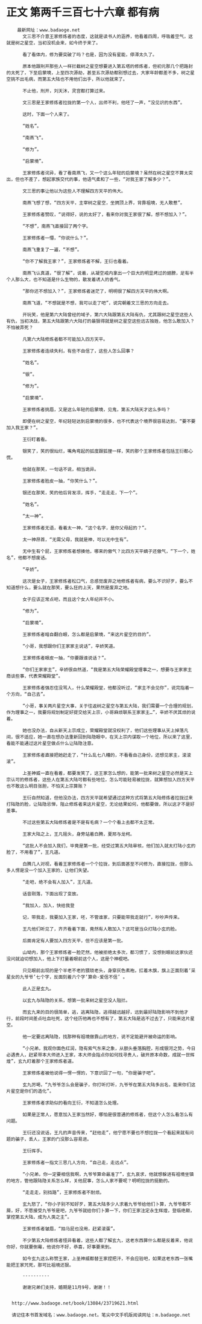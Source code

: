 # 正文 第两千三百七十六章 都有病
        最新网址：www.badaoge.net
          文三思不介意王家修炼者的态度，这就是读书人的涵养，他看着四周，呼吸着空气，这就是树之星空，当初没机会来，如今终于来了。
      
          看了看体内，修为要突破了吗？也是，因为没有星能，停滞太久了。
      
          原本他跟刑开那些人一样拦截树之星空想要进入第五塔的修炼者，但初元那几个把路封的太死了，下至启蒙境，上至四次源劫，甚至五次源劫都别想过去，大家年龄都差不多，树之星空挑不出毛病，而第五大陆也不用他们出手，所以他就来了。
      
          不止他，刑开，刘天沐，灵宫都打算过来。
      
          文三思是王家修炼者拉拢的第一个人，出师不利，他呸了一声，“没见识的东西”。
      
          这时，下面一个人来了。
      
          “姓名”。
      
          “南燕飞”。
      
          “修为”。
      
          “启蒙境”。
      
          王家修炼者诧异，看了看南燕飞，又一个这么年轻的启蒙境？虽然在树之星空不算太突出，但也不差了，想起家族交代的事，他语气柔和了一些，“对我王家了解多少？”。
      
          文三思的事让他以为这些人不理解四方天平的伟大。
      
          南燕飞想了想，“四方天平，主宰树之星空，坐拥顶上界，背靠祖境，无人敢惹”。
      
          王家修炼者赞叹，“说得好，说的太好了，看来你对我王家很了解，想不想加入？”。
      
          “不想”，南燕飞直接回了两个字。
      
          王家修炼者一懵，“你说什么？”。
      
          南燕飞重复了一遍，“不想”。
      
          “你不了解我王家？”，王家修炼者不解，王衍也看着。
      
          南燕飞认真道，“很了解”，说着，从凝空戒内拿出一个巨大的明显烤过的翅膀，足有半个人那么大，也不知道是什么生物的，散发着诱人的香气。
      
          “那你还不想加入？”，王家修炼者迷茫了，明明很了解四方天平的伟大啊。
      
          南燕飞道，“不想就是不想，我可以走了吧”，说完朝着文三思的方向走去。
      
          开玩笑，他是第六大陆曾经的域子，第六大陆跟第五大陆有仇，尤其跟树之星空这些人有仇，当初决战，第五大陆跟第六大陆打的最狠得就是树之星空这些远古独姓，他怎么敢加入？不怕被弄死？
      
          凡第六大陆修炼者都不可能加入四方天平。
      
          王家修炼者连续失利，有些不自信了，这些人怎么回事？
      
          “姓名”。
      
          “银”。
      
          “修为”。
      
          “启蒙境”。
      
          王家修炼者挑眉，又是这么年轻的启蒙境，见鬼，第五大陆天才这么多吗？
      
          即便在树之星空，年纪轻轻达到启蒙境的很多，也不代表这个境界很容易达到，“要不要加入我王家？”。
      
          王衍盯着看。
      
          银笑了，笑的很灿烂，嘴角弯起的弧度跟狐狸一样，笑的那个王家修炼者包括王衍都心慌。
      
          他就在那笑，一句话不说，相当诡异。
      
          王家修炼者脸皮一抽，“你笑什么？”。
      
          银还在那笑，笑的他后背发凉，挥手，“走走走，下一个”。
      
          “姓名”。
      
          “太一神”。
      
          王家修炼者无语，看着太一神，“这个名字，是你父母起的？”。
      
          太一神昂首，“无需父母，我就是神，可以无中生有”。
      
          无中生有个屁，王家修炼者想揍他，哪来的傲气？比四方天平嫡子还傲气，“下一个，姓名”，他都不想废话。
      
          “辛娇”。
      
          这次是女子，王家修炼者松口气，总感觉废弃之地修炼者有病，要么不识好歹，要么不知道想什么，要么就在那笑，要么狂的上天，果然是废弃之地。
      
          女子应该正常点吧，而且这个女人年纪并不小。
      
          “修为”。
      
          “启蒙境”。
      
          王家修炼者暗自翻白眼，怎么都是启蒙境，“来这片星空的目的”。
      
          “小哥，我想跟你们王家家主说话”，辛娇笑道。
      
          王家修炼者眼皮一抽，“你要跟谁说话？”。
      
          “你们王家家主”，辛娇很自然道，“我是第五大陆荣耀殿堂理事之一，想要与王家家主商谈些事，代表荣耀殿堂”。
      
          王家修炼者强忍住没骂人，什么荣耀殿堂，他都没听过，“家主不会见你”，说完指着一个方向，“自己去”。
      
          “小哥，事关两片星空大事，关于往返树之星空与第五大陆，我们需要一个合理的规划，作为理事之一，我要将规划制定好提交给天上宗，小哥麻烦联系王家家主…”，辛娇不厌其烦的说着。
      
          她也没办法，自从新天上宗成立，荣耀殿堂就没权利了，他们这些理事从天上掉落凡间，很不适应，她一直在想办法重新回到陆隐眼中，在天上宗内谋取一个地位，所以来了这里，看能不能通过这片星空做点什么让陆隐注意。
      
          王家修炼者直接把她赶走了，“什么乱七八糟的，不看看自己身份，还想见家主，滚滚滚”。
      
          上圣神威一直在看着，都要发笑了，这王家怎么想的，能第一批来树之星空必然是天上宗认可的修炼者，这些人在第五大陆可都有些地位，怎么可能轻易被拉拢，就算想加入四方天平也不敢这么明目张胆，不怕天上宗算账？
      
          王衍自然知道，但他没办法，四方天平就希望通过这种方式将第五大陆修炼者拉拢过来打陆隐的脸，让陆隐忌惮，阻止修炼者来这片星空，无论结果如何，他都要做，所以这才不是好差事。
      
          不过这些第五大陆修炼者是不是有毛病？一个个看上去都不太正常。
      
          王家大陆之上，王凡摇头，身旁站着白腾，夏邢与龙柯。
      
          “这批人不会加入我们，毕竟是第一批，经受过第五大陆审核，他们加入就太打陆小玄的脸了，不用看了”，王凡道。
      
          白腾几人对视，看着王家修炼者一个个拉拢，到后面甚至不问修为，直接拉拢，但那么多人愣是没一个加入王家的，让他们失望。
      
          “走吧，绝不会有人加入”，王凡道。
      
          话音刚落，下面出现了变故。
      
          “我加入，加入，快给我登
      
          记，带我走，我要加入王家，呸，不管谁家，只要能带我走就行”，吵吵声传来。
      
          王凡他们听见了，齐齐看着下面，竟然有人敢加入？这可是当众打陆小玄的脸。
      
          后面肯定有人要加入四方天平，但不应该是第一批。
      
          山坳内，那个王家修炼者一脸茫然，他被拒绝太多次，都习惯了，没想到眼前这家伙还没问就迫切想加入，他上下打量着眼前这个人，这是个神棍吧。
      
          只见眼前出现的是个半老不老的猥琐老头，身穿灰色素袍，扛着木旗，旗上正面刻着‘采星女的九爷爷’七个字，反面刻着六个字‘算命-爱信不信’ 。
      
          此人正是玄九。
      
          以玄九与陆隐的关系，想第一批来树之星空没人阻拦。
      
          而玄九来的目的很简单，逃，逃离陆隐，逃得越远越好，远到最好陆隐影响不到他才行，前段时间差点吐血吐死，这个经历他再也不想有了，第五大陆是逃不过去了，只能来这片星空。
      
          他一定要远离陆隐，找那种有祖境做靠山的地方，说不定能避开被命运的影响。
      
          “小兄弟，我观你面色红润，隐有紫气东来之象，从额头垂落胸腔，形成银河之势，今日必遇贵人，赶紧带本大师进入王家，本大师会指点你如何找寻贵人，破开原本命数，成就一世辉煌”，玄九盯着那个王家修炼者道。
      
          王家修炼者被他说得一愣一愣的，下意识回了一句，“你是骗子吧”。
      
          玄九厉喝，“九爷爷怎么会是骗子，你打听打听，九爷爷在第五大陆多出名，能来你们这片星空是你们的造化”。
      
          王家修炼者求助似的看向王衍，不知道怎么处理。
      
          如果是正常人，愿意加入王家当然好，哪怕是很普通的修炼者，但这个人怎么看怎么有问题。
      
          王衍还没说话，王凡的声音传来，“赶他走”，他宁愿不要也不想拉拢一个看起来就有问题的骗子，丢人，王家的门没那么容易进。
      
          王衍挥手。
      
          王家修炼者一指文三思几人方向，“自己走，走远点”。
      
          “小兄弟，你一定要相信我啊，九爷爷算命最准了”，玄九哀求，他就想躲进有祖境坐镇的地方，管他跟陆隐关系怎么样，关他屁事，怎么人家不要呢？明明拉拢的挺勤的。
      
          “走走走，别挡路”，王家修炼者不耐烦。
      
          玄九怒了，“你小子别不知好歹，第五大陆多少人求着九爷爷给他们卜算，九爷爷都不屑，好，不愿接受九爷爷是吧，九爷爷就给你们卜算一下，你们王家注定永生辉煌，登临绝颠，掌控第五大陆，成为人类之主”。
      
          王家修炼者皱眉，“拍马屁也没用，赶紧滚蛋”。
      
          不少第五大陆修炼者怪异看着，这些人都了解玄九，这老东西算什么都是反着来，他说你好，你就要倒霉，他说你不好，恭喜，好事要来到。
      
          如今玄九这么称赞王家，上圣神威都替王家捏把汗，不会应验吧，如果这老东西一张嘴能把王家咒死，那可比祖境还狠。
      
          ----------
      
          谢谢兄弟们支持，婚期是11月9号，谢谢！！
      
      
      http://www.badaoge.net/book/13084/23719621.html
      
      请记住本书首发域名：www.badaoge.net。笔尖中文手机版阅读网址：m.badaoge.net